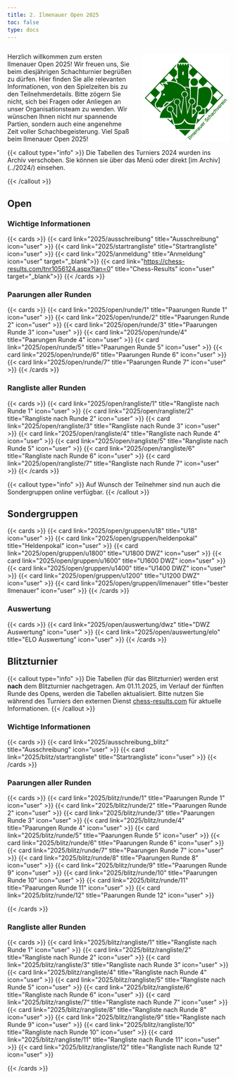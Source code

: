 ```yaml
---
title: 2. Ilmenauer Open 2025
toc: false
type: docs
---
```


<style>
  @media (max-width: 600px) {
    .desktop-only {
      display: none;
    }
  }
</style>

<div style="display: flex; align-items: center;">
  <div style="flex: 1; padding-right: 20px;">
    <p>Herzlich willkommen zum ersten Ilmenauer Open 2025! Wir freuen uns, Sie beim diesjährigen Schachturnier begrüßen zu dürfen. Hier finden Sie alle relevanten Informationen, von den Spielzeiten bis zu den Teilnehmerdetails. Bitte zögern Sie nicht, sich bei Fragen oder Anliegen an unser Organisationsteam zu wenden. Wir wünschen Ihnen nicht nur spannende Partien, sondern auch eine angenehme Zeit voller Schachbegeisterung. Viel Spaß beim Ilmenauer Open 2025!</p>
  </div>
  <div style="flex-shrink: 0;">
    <img src="/IlmenauerSV.png" alt="Ilmenauer Schachverein Logo" style="max-width: 200px;" class="desktop-only">
  </div>
</div>
{{< callout type="info" >}}
Die Tabellen des Turniers 2024 wurden ins Archiv verschoben. Sie können sie über das Menü oder direkt  [im Archiv](../2024/) einsehen.

{{< /callout >}}

## Open

### Wichtige Informationen

{{< cards >}}
{{< card link="2025/ausschreibung" title="Ausschreibung" icon="user" >}}
{{< card link="2025/startrangliste" title="Startrangliste" icon="user" >}}
{{< card link="2025/anmeldung" title="Anmeldung" icon="user" target="_blank">}}
{{< card link="https://chess-results.com/tnr1056124.aspx?lan=0" title="Chess-Results" icon="user" target="_blank">}}
{{< /cards >}}

### Paarungen aller Runden

{{< cards >}}
{{< card link="2025/open/runde/1" title="Paarungen Runde 1" icon="user" >}}
{{< card link="2025/open/runde/2" title="Paarungen Runde 2" icon="user" >}}
{{< card link="2025/open/runde/3" title="Paarungen Runde 3" icon="user" >}}
{{< card link="2025/open/runde/4" title="Paarungen Runde 4" icon="user" >}}
{{< card link="2025/open/runde/5" title="Paarungen Runde 5" icon="user" >}}
{{< card link="2025/open/runde/6" title="Paarungen Runde 6" icon="user" >}}
{{< card link="2025/open/runde/7" title="Paarungen Runde 7" icon="user" >}}
{{< /cards >}}

### Rangliste aller Runden

{{< cards >}}
{{< card link="2025/open/rangliste/1" title="Rangliste nach Runde 1" icon="user" >}}
{{< card link="2025/open/rangliste/2" title="Rangliste nach Runde 2" icon="user" >}}
{{< card link="2025/open/rangliste/3" title="Rangliste nach Runde 3" icon="user" >}}
{{< card link="2025/open/rangliste/4" title="Rangliste nach Runde 4" icon="user" >}}
{{< card link="2025/open/rangliste/5" title="Rangliste nach Runde 5" icon="user" >}}
{{< card link="2025/open/rangliste/6" title="Rangliste nach Runde 6" icon="user" >}}
{{< card link="2025/open/rangliste/7" title="Rangliste nach Runde 7" icon="user" >}}
{{< /cards >}}

{{< callout type="info" >}}
Auf Wunsch der Teilnehmer sind nun auch die Sondergruppen online verfügbar.
{{< /callout >}}

## Sondergruppen

{{< cards >}}
{{< card link="2025/open/gruppen/u18" title="U18" icon="user" >}}
{{< card link="2025/open/gruppen/heldenpokal" title="Heldenpokal" icon="user" >}}
{{< card link="2025/open/gruppen/u1800" title="U1800 DWZ" icon="user" >}}
{{< card link="2025/open/gruppen/u1600" title="U1600 DWZ" icon="user" >}}
{{< card link="2025/open/gruppen/u1400" title="U1400 DWZ" icon="user" >}}
{{< card link="2025/open/gruppen/u1200" title="U1200 DWZ" icon="user" >}}
{{< card link="2025/open/gruppen/ilmenauer" title="bester Ilmenauer" icon="user" >}}
{{< /cards >}}

### Auswertung

{{< cards >}}
{{< card link="2025/open/auswertung/dwz" title="DWZ Auswertung" icon="user" >}}
{{< card link="2025/open/auswertung/elo" title="ELO Auswertung" icon="user" >}}
{{< /cards >}}

## Blitzturnier

{{< callout type="info" >}}
Die Tabellen (für das Blitzturnier) werden erst **nach** dem Blitzturnier nachgetragen. Am 01.11.2025, im Verlauf der fünften Runde des Opens, werden die Tabellen aktualisiert. Bitte nutzen Sie während des Turniers den externen Dienst [chess-results.com](https://chess-results.com/tnr1059056.aspx?lan=0) für aktuelle Informationen.
{{< /callout >}}

### Wichtige Informationen

{{< cards >}}
{{< card link="2025/ausschreibung_blitz" title="Ausschreibung" icon="user" >}}
{{< card link="2025/blitz/startrangliste" title="Startrangliste" icon="user" >}}
{{< /cards >}}

### Paarungen aller Runden

{{< cards >}}
{{< card link="2025/blitz/runde/1" title="Paarungen Runde 1" icon="user" >}}
{{< card link="2025/blitz/runde/2" title="Paarungen Runde 2" icon="user" >}}
{{< card link="2025/blitz/runde/3" title="Paarungen Runde 3" icon="user" >}}
{{< card link="2025/blitz/runde/4" title="Paarungen Runde 4" icon="user" >}}
{{< card link="2025/blitz/runde/5" title="Paarungen Runde 5" icon="user" >}}
{{< card link="2025/blitz/runde/6" title="Paarungen Runde 6" icon="user" >}}
{{< card link="2025/blitz/runde/7" title="Paarungen Runde 7" icon="user" >}}
{{< card link="2025/blitz/runde/8" title="Paarungen Runde 8" icon="user" >}}
{{< card link="2025/blitz/runde/9" title="Paarungen Runde 9" icon="user" >}}
{{< card link="2025/blitz/runde/10" title="Paarungen Runde 10" icon="user" >}}
{{< card link="2025/blitz/runde/11" title="Paarungen Runde 11" icon="user" >}}
{{< card link="2025/blitz/runde/12" title="Paarungen Runde 12" icon="user" >}}

{{< /cards >}}

### Rangliste aller Runden

{{< cards >}}
{{< card link="2025/blitz/rangliste/1" title="Rangliste nach Runde 1" icon="user" >}}
{{< card link="2025/blitz/rangliste/2" title="Rangliste nach Runde 2" icon="user" >}}
{{< card link="2025/blitz/rangliste/3" title="Rangliste nach Runde 3" icon="user" >}}
{{< card link="2025/blitz/rangliste/4" title="Rangliste nach Runde 4" icon="user" >}}
{{< card link="2025/blitz/rangliste/5" title="Rangliste nach Runde 5" icon="user" >}}
{{< card link="2025/blitz/rangliste/6" title="Rangliste nach Runde 6" icon="user" >}}
{{< card link="2025/blitz/rangliste/7" title="Rangliste nach Runde 7" icon="user" >}}
{{< card link="2025/blitz/rangliste/8" title="Rangliste nach Runde 8" icon="user" >}}
{{< card link="2025/blitz/rangliste/9" title="Rangliste nach Runde 9" icon="user" >}}
{{< card link="2025/blitz/rangliste/10" title="Rangliste nach Runde 10" icon="user" >}}
{{< card link="2025/blitz/rangliste/11" title="Rangliste nach Runde 11" icon="user" >}}
{{< card link="2025/blitz/rangliste/12" title="Rangliste nach Runde 12" icon="user" >}}

{{< /cards >}}
